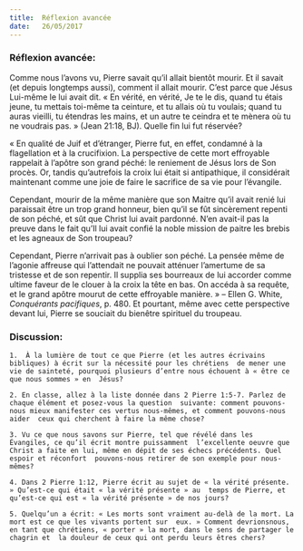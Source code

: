 ```yaml
---
title:  Réflexion avancée
date:   26/05/2017
---
```


### Réflexion avancée:

Comme nous l’avons vu, Pierre savait qu’il allait bientôt mourir. Et il savait (et depuis longtemps aussi),  comment il allait mourir. C’est parce que Jésus Lui-même le lui avait dit. « En vérité, en vérité, Je te le dis,  quand tu étais jeune, tu mettais toi-même ta ceinture, et tu allais où tu voulais; quand tu auras vieilli, tu  étendras les mains, et un autre te ceindra et te mènera où tu ne voudrais pas. » (Jean 21:18, BJ). Quelle fin lui  fut réservée? 

« En qualité de Juif et d’étranger, Pierre fut, en effet, condamné à la flagellation et à la crucifixion. La  perspective de cette mort effroyable rappelait à l’apôtre son grand péché: le reniement de Jésus lors de Son  procès. Or, tandis qu’autrefois la croix lui était si antipathique, il considérait maintenant comme une joie de  faire le sacrifice de sa vie pour l’évangile. 

Cependant, mourir de la même manière que son Maitre qu’il avait renié lui paraissait être un trop grand  honneur, bien qu’il se fût sincèrement repenti de son péché, et sût que Christ lui avait pardonné. N’en avait-il  pas la preuve dans le fait qu’Il lui avait confié la noble mission de paitre les brebis et les agneaux de Son  troupeau? 

Cependant, Pierre n’arrivait pas à oublier son péché. La pensée même de l’agonie affreuse qui l’attendait ne  pouvait atténuer l’amertume de sa tristesse et de son repentir. Il supplia ses bourreaux de lui accorder comme ultime faveur de le clouer à la croix la tête en bas. On accéda à sa requête, et le grand apôtre mourut de cette  effroyable manière. » – Ellen G. White, *Conquérants pacifiques*, p. 480. Et pourtant, même avec cette  perspective devant lui, Pierre se souciait du bienêtre spirituel du troupeau.

### Discussion:

`1.  À la lumière de tout ce que Pierre (et les autres écrivains bibliques) à écrit sur la nécessité pour les chrétiens  de mener une vie de sainteté, pourquoi plusieurs d’entre nous échouent à « être ce que nous sommes » en  Jésus?`

`2. En classe, allez à la liste donnée dans 2 Pierre 1:5-7. Parlez de chaque élément et posez-vous la question  suivante: comment pouvons-nous mieux manifester ces vertus nous-mêmes, et comment pouvons-nous aider  ceux qui cherchent à faire la même chose?`

`3. Vu ce que nous savons sur Pierre, tel que révélé dans les Évangiles, ce qu’il écrit montre puissamment  l’excellente oeuvre que Christ a faite en lui, même en dépit de ses échecs précédents. Quel espoir et réconfort  pouvons-nous retirer de son exemple pour nous-mêmes?`

`4. Dans 2 Pierre 1:12, Pierre écrit au sujet de « la vérité présente. » Qu’est-ce qui était « la vérité présente » au  temps de Pierre, et qu’est-ce qui est « la vérité présente » de nos jours?`

`5. Quelqu’un a écrit: « Les morts sont vraiment au-delà de la mort. La mort est ce que les vivants portent sur  eux. » Comment devrionsnous, en tant que chrétiens, « porter » la mort, dans le sens de partager le chagrin et  la douleur de ceux qui ont perdu leurs êtres chers?`